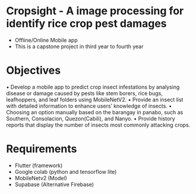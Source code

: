 # Cropsight - A image processing for identify rice crop pest damages
- Offline/Online Mobile app
- This is a capstone project in third year to fourth year
# Objectives
•	Develop a mobile app to predict crop insect infestations by analysing disease or damage caused by pests like stem borers, rice bugs, leafhoppers, and leaf folders using MobileNetV2.
•	Provide an insect list with detailed information to enhance users’ knowledge of insects.
•	Choosing an option manually based on the barangay in panabo, such as Southern, Consolacion, Quezon(Cabili), and Nanyo.
•	Provide history reports that display the number of insects most commonly attacking crops.
# Requirements
- Flutter (framework)
- Google colab (python and tensorflow lite)
- MobileNetv2 (Model)
- Supabase (Alternative Firebase)
